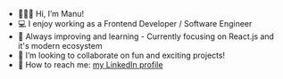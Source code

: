 - 🙋🏼‍♂️ Hi, I’m Manu!
- 💻 I enjoy working as a Frontend Developer / Software Engineer
- 🌱 Always improving and learning - Currently focusing on React.js and it's modern ecosystem 
- 👀 I’m looking to collaborate on fun and exciting projects!
- 💬 How to reach me: [my LinkedIn profile](https://www.linkedin.com/in/manuel-figueira-77389390/) 

<!---
Mfigueira/Mfigueira is a ✨ special ✨ repository because its `README.md` (this file) appears on your GitHub profile.
You can click the Preview link to take a look at your changes.
--->
